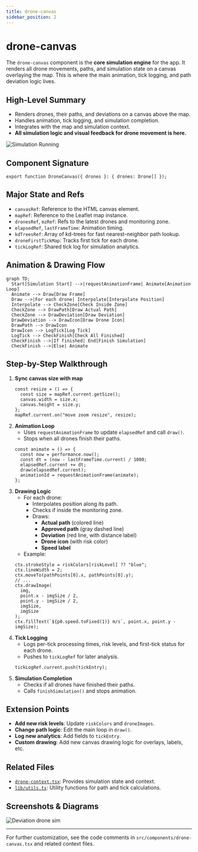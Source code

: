 ```yaml
---
title: drone-canvas
sidebar_position: 2
---
```


# drone-canvas

The `drone-canvas` component is the **core simulation engine** for the app. It renders all drone movements, paths, and simulation state on a canvas overlaying the map. This is where the main animation, tick logging, and path deviation logic lives.

## High-Level Summary

- Renders drones, their paths, and deviations on a canvas above the map.
- Handles animation, tick logging, and simulation completion.
- Integrates with the map and simulation context.
- **All simulation logic and visual feedback for drone movement is here.**

![Simulation Running](https://ik.imagekit.io/devdocs/img/prism/simulation_running.png)

## Component Signature

```tsx
export function DroneCanvas({ drones }: { drones: Drone[] });
```

## Major State and Refs

- `canvasRef`: Reference to the HTML canvas element.
- `mapRef`: Reference to the Leaflet map instance.
- `dronesRef`, `mzRef`: Refs to the latest drones and monitoring zone.
- `elapsedRef`, `lastFrameTime`: Animation timing.
- `kdTreesRef`: Array of kd-trees for fast nearest-neighbor path lookup.
- `droneFirstTickMap`: Tracks first tick for each drone.
- `tickLogRef`: Shared tick log for simulation analytics.

## Animation & Drawing Flow

```mermaid
graph TD;
  Start[Simulation Start] -->|requestAnimationFrame| Animate[Animation Loop]
  Animate --> Draw[Draw Frame]
  Draw -->|For each drone| Interpolate[Interpolate Position]
  Interpolate --> CheckZone[Check Inside Zone]
  CheckZone --> DrawPath[Draw Actual Path]
  CheckZone --> DrawDeviation[Draw Deviation]
  DrawDeviation --> DrawIcon[Draw Drone Icon]
  DrawPath --> DrawIcon
  DrawIcon --> LogTick[Log Tick]
  LogTick --> CheckFinish[Check All Finished]
  CheckFinish -->|If finished| End[Finish Simulation]
  CheckFinish -->|Else| Animate
```

## Step-by-Step Walkthrough

1. **Sync canvas size with map**
   ```tsx
   const resize = () => {
     const size = mapRef.current.getSize();
     canvas.width = size.x;
     canvas.height = size.y;
   };
   mapRef.current.on("move zoom resize", resize);
   ```
2. **Animation Loop**
   - Uses `requestAnimationFrame` to update `elapsedRef` and call `draw()`.
   - Stops when all drones finish their paths.
   ```tsx
   const animate = () => {
     const now = performance.now();
     const dt = (now - lastFrameTime.current) / 1000;
     elapsedRef.current += dt;
     draw(elapsedRef.current);
     animationId = requestAnimationFrame(animate);
   };
   ```
3. **Drawing Logic**
   - For each drone:
     - Interpolates position along its path.
     - Checks if inside the monitoring zone.
     - Draws:
       - **Actual path** (colored line)
       - **Approved path** (gray dashed line)
       - **Deviation** (red line, with distance label)
       - **Drone icon** (with risk color)
       - **Speed label**
   - Example:
   ```tsx
   ctx.strokeStyle = riskColors[riskLevel] ?? "blue";
   ctx.lineWidth = 2;
   ctx.moveTo(pathPoints[0].x, pathPoints[0].y);
   // ...
   ctx.drawImage(
     img,
     point.x - imgSize / 2,
     point.y - imgSize / 2,
     imgSize,
     imgSize
   );
   ctx.fillText(`${p0.speed.toFixed(1)} m/s`, point.x, point.y - imgSize);
   ```
4. **Tick Logging**
   - Logs per-tick processing times, risk levels, and first-tick status for each drone.
   - Pushes to `tickLogRef` for later analysis.
   ```tsx
   tickLogRef.current.push(tickEntry);
   ```
5. **Simulation Completion**
   - Checks if all drones have finished their paths.
   - Calls `finishSimulation()` and stops animation.

## Extension Points

- **Add new risk levels**: Update `riskColors` and `droneImages`.
- **Change path logic**: Edit the main loop in `draw()`.
- **Log new analytics**: Add fields to `tickEntry`.
- **Custom drawing**: Add new canvas drawing logic for overlays, labels, etc.

## Related Files

- [`drone-context.tsx`](./drone-context): Provides simulation state and context.
- [`lib/utils.ts`](../lib): Utility functions for path and tick calculations.

## Screenshots & Diagrams

![Deviation drone sim](https://ik.imagekit.io/devdocs/img/prism/deviation_drone_sim.png)

---

For further customization, see the code comments in `src/components/drone-canvas.tsx` and related context files.
